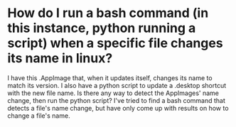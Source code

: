 
# How do I run a bash command (in this instance, python running a script) when a specific file changes its name in linux?

I have this .AppImage that, when it updates itself, changes its name to match its version. I also have a python script to update a .desktop shortcut with the new file name. Is there any way to detect the AppImages' name change, then run the python script?
I've tried to find a bash command that detects a file's name change, but have only come up with results on how to change a file's name.

        